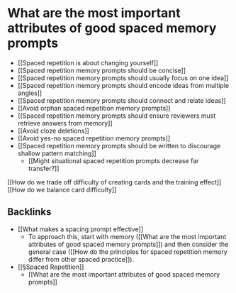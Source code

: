 # What are the most important attributes of good spaced memory prompts
* [[Spaced repetition is about changing yourself]]
* [[Spaced repetition memory prompts should be concise]]
* [[Spaced repetition memory prompts should usually focus on one idea]]
* [[Spaced repetition memory prompts should encode ideas from multiple angles]]
* [[Spaced repetition memory prompts should connect and relate ideas]]
* [[Avoid orphan spaced repetition memory prompts]]
* [[Spaced repetition memory prompts should ensure reviewers must retrieve answers from memory]]
* [[Avoid cloze deletions]]
* [[Avoid yes-no spaced repetition memory prompts]]
* [[Spaced repetition memory prompts should be written to discourage shallow pattern matching]]
	* [[Might situational spaced repetition prompts decrease far transfer?]]

[[How do we trade off difficulty of creating cards and the training effect]]
[[How do we balance card difficulty]]

## Backlinks
* [[What makes a spacing prompt effective]]
	* To approach this, start with memory ([[What are the most important attributes of good spaced memory prompts]]) and then consider the general case ([[How do the principles for spaced repetition memory differ from other spaced practice]]).
* [[§Spaced Repetition]]
	* [[What are the most important attributes of good spaced memory prompts]]

<!-- #Life -->

<!-- {BearID:6B636561-76F7-47D3-8F2A-8E167FC5FBEB-15756-000013047F51C341} -->
